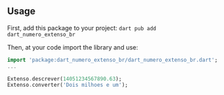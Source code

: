 ## Usage

First, add this package to your project:
`dart pub add dart_numero_extenso_br`

Then, at your code import the library and use:

```dart
import 'package:dart_numero_extenso_br/dart_numero_extenso_br.dart';
...

Extenso.descrever(14051234567890.63);
Extenso.converter('Dois milhoes e um');
```
